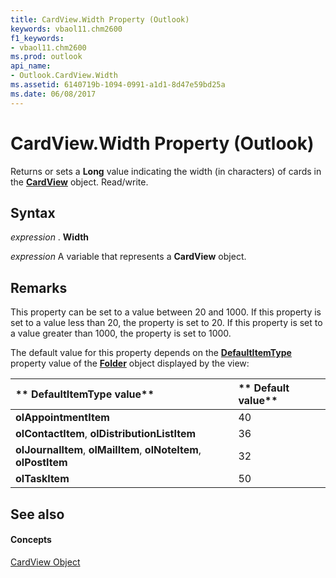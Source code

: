 ```yaml
---
title: CardView.Width Property (Outlook)
keywords: vbaol11.chm2600
f1_keywords:
- vbaol11.chm2600
ms.prod: outlook
api_name:
- Outlook.CardView.Width
ms.assetid: 6140719b-1094-0991-a1d1-8d47e59bd25a
ms.date: 06/08/2017
---
```



# CardView.Width Property (Outlook)

Returns or sets a  **Long** value indicating the width (in characters) of cards in the **[CardView](Outlook.CardView.md)** object. Read/write.


## Syntax

 _expression_ . **Width**

 _expression_ A variable that represents a **CardView** object.


## Remarks

This property can be set to a value between 20 and 1000. If this property is set to a value less than 20, the property is set to 20. If this property is set to a value greater than 1000, the property is set to 1000.

The default value for this property depends on the  **[DefaultItemType](Outlook.Folder.DefaultItemType.md)** property value of the **[Folder](Outlook.Folder.md)** object displayed by the view:



|** **DefaultItemType value****|** **Default value****|
|:-----|:-----|
| **olAppointmentItem**|40|
| **olContactItem**,  **olDistributionListItem**|36|
| **olJournalItem**,  **olMailItem**,  **olNoteItem**,  **olPostItem**|32|
| **olTaskItem**|50|

## See also


#### Concepts


[CardView Object](Outlook.CardView.md)

